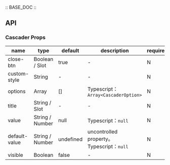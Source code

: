 :: BASE_DOC ::

## API
### Cascader Props

name | type | default | description | required
-- | -- | -- | -- | --
close-btn | Boolean / Slot | true | \- | N
custom-style | String | - | \- | N
options | Array | [] | Typescript：`Array<CascaderOption>` | N
title | String / Slot | - | \- | N
value | String / Number | null | Typescript：`null` | N
default-value | String / Number | undefined | uncontrolled property。Typescript：`null` | N
visible | Boolean | false | \- | N
